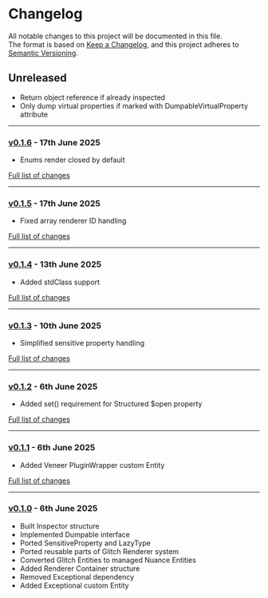 # Changelog

All notable changes to this project will be documented in this file.<br>
The format is based on [Keep a Changelog](https://keepachangelog.com/en/1.0.0/),
and this project adheres to [Semantic Versioning](https://semver.org/spec/v2.0.0.html).

## Unreleased

- Return object reference if already inspected
- Only dump virtual properties if marked with DumpableVirtualProperty attribute

---

### [v0.1.6](https://github.com/decodelabs/nuance/commits/v0.1.6) - 17th June 2025

- Enums render closed by default

[Full list of changes](https://github.com/decodelabs/nuance/compare/v0.1.5...v0.1.6)

---

### [v0.1.5](https://github.com/decodelabs/nuance/commits/v0.1.5) - 17th June 2025

- Fixed array renderer ID handling

[Full list of changes](https://github.com/decodelabs/nuance/compare/v0.1.4...v0.1.5)

---

### [v0.1.4](https://github.com/decodelabs/nuance/commits/v0.1.4) - 13th June 2025

- Added stdClass support

[Full list of changes](https://github.com/decodelabs/nuance/compare/v0.1.3...v0.1.4)

---

### [v0.1.3](https://github.com/decodelabs/nuance/commits/v0.1.3) - 10th June 2025

- Simplified sensitive property handling

[Full list of changes](https://github.com/decodelabs/nuance/compare/v0.1.2...v0.1.3)

---

### [v0.1.2](https://github.com/decodelabs/nuance/commits/v0.1.2) - 6th June 2025

- Added set() requirement for Structured $open property

[Full list of changes](https://github.com/decodelabs/nuance/compare/v0.1.1...v0.1.2)

---

### [v0.1.1](https://github.com/decodelabs/nuance/commits/v0.1.1) - 6th June 2025

- Added Veneer PluginWrapper custom Entity

[Full list of changes](https://github.com/decodelabs/nuance/compare/v0.1.0...v0.1.1)

---

### [v0.1.0](https://github.com/decodelabs/nuance/commits/v0.1.0) - 6th June 2025

- Built Inspector structure
- Implemented Dumpable interface
- Ported SensitiveProperty and LazyType
- Ported reusable parts of Glitch Renderer system
- Converted Glitch Entities to managed Nuance Entities
- Added Renderer Container structure
- Removed Exceptional dependency
- Added Exceptional custom Entity
